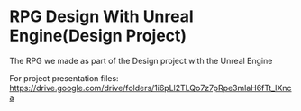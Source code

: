 # RPG Design With Unreal Engine(Design Project)
The RPG we made as part of the Design project with the Unreal Engine 


For project presentation files: https://drive.google.com/drive/folders/1i6pLl2TLQo7z7pRpe3mlaH6fTt_lXnca
